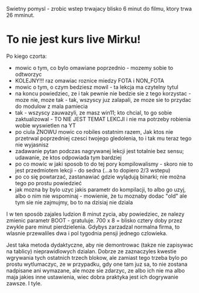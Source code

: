 Swietny pomysl - zrobic wstep trwajacy blisko 6 minut do filmu, ktory trwa 26 mminut. 

To nie jest kurs live Mirku!
============================

Po kiego czorta:
 - mowic o tym, co bylo omawiane poprzednio - mozemy sobie to odtworzyc
 - KOLEJNY!!! raz omawiac roznice miedzy FOTA i NON_FOTA
 - mowic o tym, o czym bedziesz mowil - ta lekcja ma czytelny tytul
 - na koncu powiedziec, ze i tak pewnie nie bedzie sie z tego korzystac - moze nie, moze tak - tak, wszyscy juz zalapali, ze moze sie to przydac do modulow z mala pamiecia
 - tak - wszyscy zauwazyli, ze masz win11; kto chcial, to go sobie zaktualizowal - TO NIE JEST TEMAT LEKCJI i nie ma potrzeby robienia wobie wyswietlen na YT
 - po ciula ZNOWU mowic co robiles ostatnim razem, Jak ktos nie przetrwal poprzedniej czesci twojego gledolenia, to i tak mu teraz tego nie wyjasnisz
 - zadawanie pytan podczas nagrywanej lekcji jest totalnie bez sensu; udawanie, ze ktos odpowiada tym bardziej
 - po co mowic w jaki sposob to do tej pory kompilowalismy - skoro nie to jest przedmiotem lekcji - do sedna (...a to dopiero 2/3 wstepu)
 - po co się powtarzać, zastanawiać gdzie wylądują binarki; nie można tego po prostu powiedzieć
 - jak mozna by bylo uzyc jakis parametr do kompilacji, to albo go uzyj, albo o nim nie wspominaj - mowienie, że tu moznaby dodac "old" ale tym sie nie zajmujmy, bo to na dzisiaj nie dziala

I w ten sposób zajales ludzion 8 minut zycia, aby powiedziec, ze nalezy zmienic parametr BOOT - gratuluje. 700 x 8 = blisko cztery doby przez zwykle pare minut pierdzielenia. Gdybys zarzadzal normalna firma, to wlasnie przewaliles dwa i pol tygodnia pensji jednego czlowieka. 

Jest taka metoda dydaktyczne, aby nie demontrowac (takze nie zapisywac na tablicy) nieprawidlowych dzialan. Dobrze ze zaznaczyles kwestie wgrywania tych ostatnich trzech blokow, ale zamiast tego trzeba bylo po prostu wytlumaczyc, ze w przypadku, gdy one tam juz sa, to nie zostana nadpisane ani wymazane, ale moze sie zdarzyc, ze albo ich nie ma albo maja jakies inne ustawienia, wiec dobra praktyka jest ich dogrywanie zawsze. I tyle.
